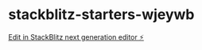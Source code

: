 # stackblitz-starters-wjeywb

[Edit in StackBlitz next generation editor ⚡️](https://stackblitz.com/~/github.com/SalomeMosquera/stackblitz-starters-wjeywb)